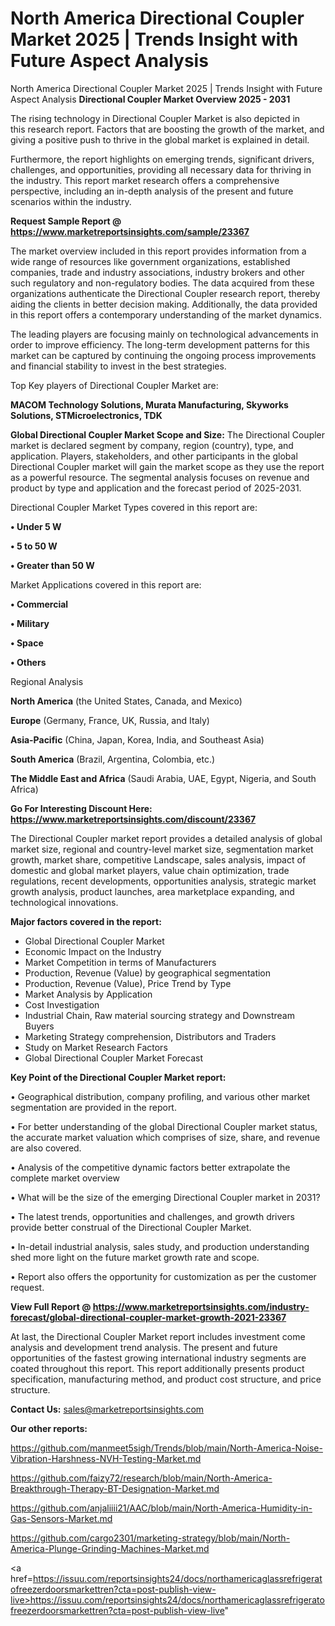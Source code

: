 # North America Directional Coupler Market 2025 | Trends Insight with Future Aspect Analysis
North America Directional Coupler Market 2025 | Trends Insight with Future Aspect Analysis
<Strong> Directional Coupler Market Overview 2025 - 2031</strong>

The rising technology in Directional Coupler Market is also depicted in this research report. Factors that are boosting the growth of the market, and giving a positive push to thrive in the global market is explained in detail.

Furthermore, the report highlights on emerging trends, significant drivers, challenges, and opportunities, providing all necessary data for thriving in the industry. This report market research offers a comprehensive perspective, including an in-depth analysis of the present and future scenarios within the industry.

<strong>Request Sample Report @ <a href=https://www.marketreportsinsights.com/sample/23367>https://www.marketreportsinsights.com/sample/23367</a></strong>

The market overview included in this report provides information from a wide range of resources like government organizations, established companies, trade and industry associations, industry brokers and other such regulatory and non-regulatory bodies. The data acquired from these organizations authenticate the Directional Coupler research report, thereby aiding the clients in better decision making. Additionally, the data provided in this report offers a contemporary understanding of the market dynamics.

The leading players are focusing mainly on technological advancements in order to improve efficiency. The long-term development patterns for this market can be captured by continuing the ongoing process improvements and financial stability to invest in the best strategies.

Top Key players of Directional Coupler Market are:

<strong>MACOM Technology Solutions, Murata Manufacturing, Skyworks Solutions, STMicroelectronics, TDK</strong>

<strong><b>Global Directional Coupler Market Scope and Size:</b></strong>
The Directional Coupler market is declared segment by company, region (country), type, and application. Players, stakeholders, and other participants in the global Directional Coupler market will gain the market scope as they use the report as a powerful resource. The segmental analysis focuses on revenue and product by type and application and the forecast period of 2025-2031.

Directional Coupler Market Types covered in this report are:

<strong>• Under 5 W

• 5 to 50 W

• Greater than 50 W</strong>

Market Applications covered in this report are:

<strong>• Commercial

• Military

• Space

• Others</strong> 

Regional Analysis

<strong>North America</strong> (the United States, Canada, and Mexico)

<strong>Europe</strong> (Germany, France, UK, Russia, and Italy)

<strong>Asia-Pacific</strong> (China, Japan, Korea, India, and Southeast Asia)

<strong>South America</strong> (Brazil, Argentina, Colombia, etc.)

<strong>The Middle East and Africa</strong> (Saudi Arabia, UAE, Egypt, Nigeria, and South Africa)

<strong>Go For Interesting Discount Here: <a href=https://www.marketreportsinsights.com/discount/23367>https://www.marketreportsinsights.com/discount/23367</a></strong>

The Directional Coupler market report provides a detailed analysis of global market size, regional and country-level market size, segmentation market growth, market share, competitive Landscape, sales analysis, impact of domestic and global market players, value chain optimization, trade regulations, recent developments, opportunities analysis, strategic market growth analysis, product launches, area marketplace expanding, and technological innovations.

<strong><b>Major factors covered in the report:</b></strong>
<ul>
  <li>Global Directional Coupler Market </li>
  <li>Economic Impact on the Industry</li>
  <li>Market Competition in terms of Manufacturers</li>
  <li>Production, Revenue (Value) by geographical segmentation</li>
  <li>Production, Revenue (Value), Price Trend by Type</li>
  <li>Market Analysis by Application</li>
  <li>Cost Investigation</li>
  <li>Industrial Chain, Raw material sourcing strategy and Downstream Buyers</li>
  <li>Marketing Strategy comprehension, Distributors and Traders</li>
  <li>Study on Market Research Factors</li>
  <li>Global Directional Coupler Market Forecast</li>
</ul>

<strong><b>Key Point of the Directional Coupler Market report:</b></strong>

• Geographical distribution, company profiling, and various other market segmentation are provided in the report.

• For better understanding of the global Directional Coupler market status, the accurate market valuation which comprises of size, share, and revenue are also covered.

• Analysis of the competitive dynamic factors better extrapolate the complete market overview

• What will be the size of the emerging Directional Coupler market in 2031?

• The latest trends, opportunities and challenges, and growth drivers provide better construal of the Directional Coupler Market.

• In-detail industrial analysis, sales study, and production understanding shed more light on the future market growth rate and scope.

• Report also offers the opportunity for customization as per the customer request.

<strong><b>View Full Report @ <a href=https://www.marketreportsinsights.com/industry-forecast/global-directional-coupler-market-growth-2021-23367>https://www.marketreportsinsights.com/industry-forecast/global-directional-coupler-market-growth-2021-23367</a></b></strong>


At last, the Directional Coupler Market report includes investment come analysis and development trend analysis. The present and future opportunities of the fastest growing international industry segments are coated throughout this report. This report additionally presents product specification, manufacturing method, and product cost structure, and price structure.

<strong>Contact Us:</strong>
sales@marketreportsinsights.com

<strong>Our other reports:</strong>

<a href=https://github.com/manmeet5sigh/Trends/blob/main/North-America-Noise-Vibration-Harshness-NVH-Testing-Market.md>https://github.com/manmeet5sigh/Trends/blob/main/North-America-Noise-Vibration-Harshness-NVH-Testing-Market.md</a>

<a href=https://github.com/faizy72/research/blob/main/North-America-Breakthrough-Therapy-BT-Designation-Market.md>https://github.com/faizy72/research/blob/main/North-America-Breakthrough-Therapy-BT-Designation-Market.md</a>

<a href=https://github.com/anjaliiii21/AAC/blob/main/North-America-Humidity-in-Gas-Sensors-Market.md>https://github.com/anjaliiii21/AAC/blob/main/North-America-Humidity-in-Gas-Sensors-Market.md</a>

<a href=https://github.com/cargo2301/marketing-strategy/blob/main/North-America-Plunge-Grinding-Machines-Market.md>https://github.com/cargo2301/marketing-strategy/blob/main/North-America-Plunge-Grinding-Machines-Market.md</a>

<a href=https://issuu.com/reportsinsights24/docs/northamericaglassrefrigeratofreezerdoorsmarkettren?cta=post-publish-view-live>https://issuu.com/reportsinsights24/docs/northamericaglassrefrigeratofreezerdoorsmarkettren?cta=post-publish-view-live</a>"
